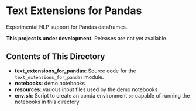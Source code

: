 # Text Extensions for Pandas
Experimental NLP support for Pandas dataframes.

**This project is under development.** Releases are not yet available.

## Contents of This Directory

* **text_extensions_for_pandas**: Source code for the `text_extensions_for_pandas` module.
* **notebooks**: demo notebooks
* **resources**: various input files used by the demo notebooks 
* **env.sh**: Script to create an conda environment `pd` capable of running the notebooks in this directory